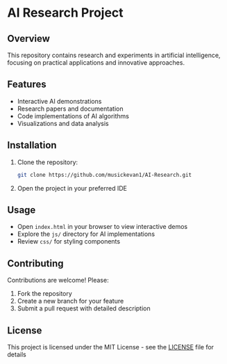 # AI Research Project

## Overview
This repository contains research and experiments in artificial intelligence, focusing on practical applications and innovative approaches.

## Features
- Interactive AI demonstrations
- Research papers and documentation
- Code implementations of AI algorithms
- Visualizations and data analysis

## Installation
1. Clone the repository:
   ```bash
   git clone https://github.com/musickevan1/AI-Research.git
   ```
2. Open the project in your preferred IDE

## Usage
- Open `index.html` in your browser to view interactive demos
- Explore the `js/` directory for AI implementations
- Review `css/` for styling components

## Contributing
Contributions are welcome! Please:
1. Fork the repository
2. Create a new branch for your feature
3. Submit a pull request with detailed description

## License
This project is licensed under the MIT License - see the [LICENSE](LICENSE) file for details
